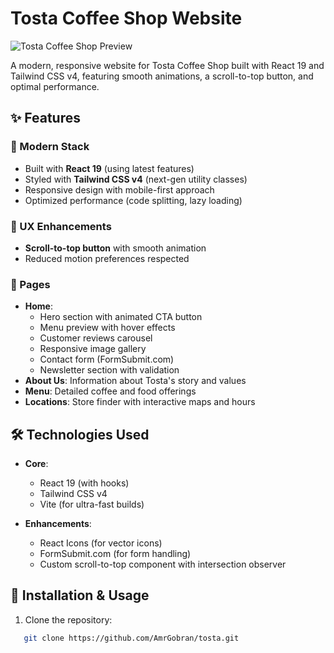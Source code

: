 # Tosta Coffee Shop Website

![Tosta Coffee Shop Preview](./public/images/screencapture-home-page.png) <!-- Add a screenshot if available -->

A modern, responsive website for Tosta Coffee Shop built with React 19 and Tailwind CSS v4, featuring smooth animations, a scroll-to-top button, and optimal performance.

## ✨ Features

### 🚀 Modern Stack

- Built with **React 19** (using latest features)
- Styled with **Tailwind CSS v4** (next-gen utility classes)
- Responsive design with mobile-first approach
- Optimized performance (code splitting, lazy loading)

### 🎯 UX Enhancements

- **Scroll-to-top button** with smooth animation
- Reduced motion preferences respected

### 📄 Pages

- **Home**:
  - Hero section with animated CTA button
  - Menu preview with hover effects
  - Customer reviews carousel
  - Responsive image gallery
  - Contact form (FormSubmit.com)
  - Newsletter section with validation
- **About Us**: Information about Tosta's story and values
- **Menu**: Detailed coffee and food offerings
- **Locations**: Store finder with interactive maps and hours

## 🛠 Technologies Used

- **Core**:
  - React 19 (with hooks)
  - Tailwind CSS v4
  - Vite (for ultra-fast builds)
  
- **Enhancements**:
  - React Icons (for vector icons)
  - FormSubmit.com (for form handling)
  - Custom scroll-to-top component with intersection observer

## 🚀 Installation & Usage

1. Clone the repository:

```bash
   git clone https://github.com/AmrGobran/tosta.git
```
